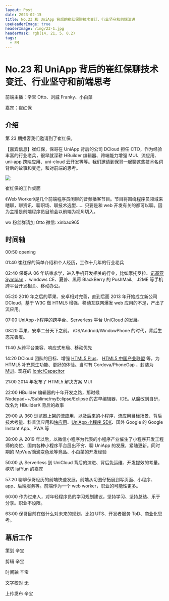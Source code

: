 ```yaml
---
layout: Post
date: 2023-02-15
title: No.23 和 UniApp 背后的崔红保聊技术变迁、行业坚守和前端演进
useHeaderImage: true
headerImage: /img/23-1.jpg
headerMask: rgb(14, 21, 5, 0.2)
tags:
  - FM
---
```


# No.23 和 UniApp 背后的崔红保聊技术变迁、行业坚守和前端思考

前端主播：辛宝 Otto、刘威 Franky、小白菜

嘉宾：崔红保

## 介绍

第 23 期播客我们邀请到了崔红保。

【嘉宾信息】崔红保，保哥在 UniApp 背后的公司 DCloud 担任 CTO，作为经验丰富的行业老兵，很早就深耕 HBuilder 编辑器、跨端能力增强 MUI、流应用、uni-app 跨端应用、uni-cloud 云开发等等。我们邀请到保哥一起聊这些技术名词背后的故事和变迁，和对前端的思考。

![](/img/23-1.jpg)

崔红保的工作桌面

《Web Worker》是几个前端程序员闲聊的音频播客节目。节目将围绕程序员领域来瞎聊，聊资讯、聊职场、聊技术选型...... 只要是和 web 开发有关的都可以聊。因为主播是前端程序员目前会以前端为视角切入。

wx 粉丝群请加 Otto 微信: xinbao965

## 时间轴

00:50 opening

01:40 崔红保的简单介绍和个人经历，工作十几年的行业老兵

02:40 保哥从 06 年结束求学，进入手机开发相关的行业，比如摩托罗拉、[诺基亚 Symbian](https://en.wikipedia.org/wiki/Symbian) 、windows CE、夏普、黑莓 BlackBerry 的 PushMail、 J2ME 等手机跨平台开发相关、移动办公。

05:20 2010 年之后的苹果、安卓相对完善，直到后面 2013 年开始成立新公司 DCloud，基于 W3C 做 HTML5 增强、移动互联网爆发 web 应用的不足，产出了流应用。

07:00 UniApp 小程序的跨平台、Serverless 平台 UniCloud 的发展。

08:20 苹果、安卓二分天下之前。 iOS/Android/WindowPhone 的时代，背后生态完善度。

11:40 从跨平台兼容、响应式布局、移动优先

14:20 DCloud 团队的目标、增强 [HTML5 Plus](https://www.dcloud.io/runtime.html)、 [HTML5 中国产业联盟](https://www.html5plus.org/) 等，为 HTML5 补充原生功能、更好的体验。当时有 Cordova/PhoneGap ，封装为 [MUI](https://www.dcloud.io/mui.html)。现在的 [Ionic/Capacitor](https://ionicframework.com/docs/cli/commands/capacitor-build)

21:00 2014 年发布了 HTML5 解决方案 MUI

22:00 HBuilder 编辑器的十年开发之路，那时候 Nodepad++/Sublime/myEclipse/Eclipse 的古早编辑器、IDE。从魔改到自研，改名为 HBuilderX 背后的故事

29:00 从 360 浏览器上架的[流应用](https://www.dcloud.io/streamapp.html)、以及后来的小程序，流应用目标场景、背后技术考量、科普流应用和[快应用](http://www.so-quick.cn/)、[UniApp 小程序 SDK](https://nativesupport.dcloud.net.cn/)、国外 Google 的 Google Instant App、PWA 等

38:00 从 2019 年以后，以微信小程序为代表的小程序产业催生了小程序开发工程师的岗位、国内各种小程序平台层出不穷、聊 UniApp 的发展，紧随更新。同时期的 MpVue/滴滴变色龙等竞品、小白菜的开发经验

50:00 从 Serverless 到 UniCloud 背后的演进、背后免运维、开发提效的考量。挖坑 lafYun 的嘉宾

57:20 聊聊保哥经历的前端快速发展。前端从切图仔拓展到写页面、小程序、app、后端服务等。前端作为一个 web worker，职业的可能性更多。

60:00 作为过来人，对年轻程序员的学习规划建议，坚持学习、坚持总结、乐于分享。职业不设限。

63:00 保哥目前在做什么对未来的规划，比如 UTS、开发者服务 ToD、商业化思考。



## 幕后工作

策划 辛宝

剪辑 辛宝

时间轴 辛宝

文字校对 无

上传发布 辛宝
